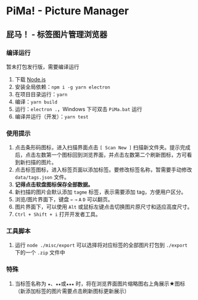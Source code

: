 # PiMa! - Picture Manager
## 屁马！ - 标签图片管理浏览器

### 编译运行

暂未打包发行版，需要编译运行  

1. 下载 [Node.js](https://nodejs.org/en/)
2. 安装全局依赖：`npm i -g yarn electron`
3. 在项目目录运行：`yarn`
4. 编译：`yarn build`
5. 运行：`electron .`，Windows 下可双击 `PiMa.bat` 运行
6. 编译并运行（开发）：`yarn test`

### 使用提示

1. 点击条形码图标，进入扫描界面点击 `[ Scan New ]` 扫描新文件夹。提示完成后，点击左数第一个图标回到浏览界面，并点击左数第二个刷新图标，方可看到新扫描的图片。
2. 点击标签图标，进入标签页面以添加标签。要修改标签名称，暂需要手动修改 `data/tags.json` 文件。
3. **记得点击软盘图标保存全部数据。**
4. 新扫描的图片会默认添加 `tagme` 标签，表示需要添加 tag，方便用户区分。
5. 浏览/图片界面下，键盘 `←` `→` `A` `D` 可以翻页。
6. 图片界面下，可以使用 `Alt` 或鼠标左键点击切换图片原尺寸和适应高度尺寸。
7. `Ctrl + Shift + i` 打开开发者工具。

### 工具脚本

1. 运行 `node ./misc/export` 可以选择将对应标签的全部图片打包到 `./export` 下的一个 `.zip` 文件中

### 特殊

1. 当标签名称为 `★`、`★★`或`★★★` 时，将在浏览界面图片缩略图右上角展示★图标（新添加标签的图片需要点击刷新图标更新展示）
